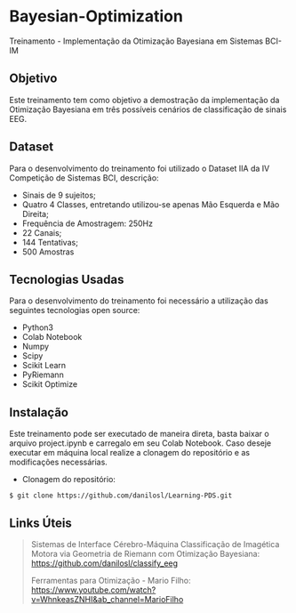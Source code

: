 # Bayesian-Optimization
Treinamento - Implementação da Otimização Bayesiana em Sistemas BCI-IM

## Objetivo

Este treinamento tem como objetivo a demostração da implementação da Otimização Bayesiana em três possíveis cenários de classificação de sinais EEG.

## Dataset

Para o desenvolvimento do treinamento foi utilizado o Dataset IIA da IV Competição de Sistemas BCI, descrição:
- Sinais de 9 sujeitos;
- Quatro 4 Classes, entretando utilizou-se apenas Mão Esquerda e Mão Direita;
- Frequência de Amostragem: 250Hz
- 22 Canais;
- 144 Tentativas;
- 500 Amostras

## Tecnologias Usadas

Para o desenvolvimento do treinamento foi necessário a utilização das seguintes tecnologias open source:

- Python3
- Colab Notebook
- Numpy
- Scipy
- Scikit Learn
- PyRiemann
- Scikit Optimize

## Instalação

Este treinamento pode ser executado de maneira direta, basta baixar o arquivo project.ipynb e carregalo em seu Colab Notebook.
Caso deseje executar em máquina local realize a clonagem do repositório e as modificações necessárias.

 - Clonagem do repositório:
```shell
$ git clone https://github.com/danilosl/Learning-PDS.git
```

## Links Úteis
>Sistemas de Interface Cérebro-Máquina Classificação de Imagética Motora via Geometria de Riemann com Otimização Bayesiana:
>https://github.com/danilosl/classify_eeg
>
>Ferramentas para Otimização - Mario Filho:
>https://www.youtube.com/watch?v=WhnkeasZNHI&ab_channel=MarioFilho
